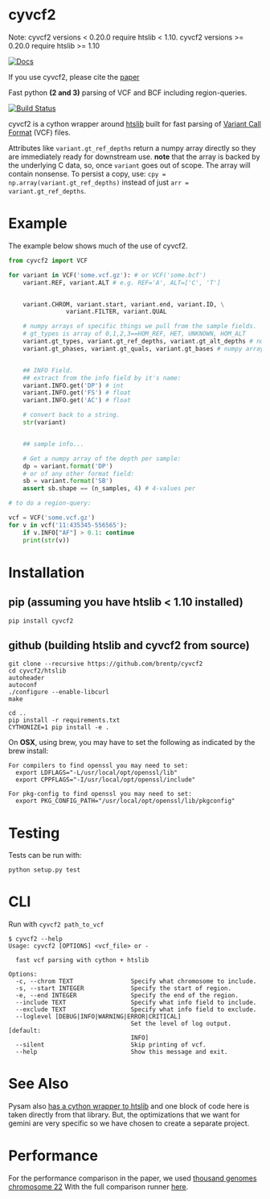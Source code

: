 cyvcf2
======

Note: cyvcf2 versions < 0.20.0 require htslib < 1.10. cyvcf2 versions >= 0.20.0 require htslib >= 1.10

<!-- ghp-import -p docs/build/html/ -->
[![Docs](https://img.shields.io/badge/docs-latest-blue.svg)](http://brentp.github.io/cyvcf2/)

If you use cyvcf2, please cite the [paper](https://academic.oup.com/bioinformatics/article/2971439/cyvcf2)


Fast python **(2 and 3)** parsing of VCF and BCF including region-queries.

[![Build Status](https://travis-ci.com/brentp/cyvcf2.svg?branch=master)](https://travis-ci.com/brentp/cyvcf2)

cyvcf2 is a cython wrapper around [htslib](https://github.com/samtools/htslib) built for fast parsing of [Variant Call Format](https://en.m.wikipedia.org/wiki/Variant_Call_Format) (VCF) files.

Attributes like `variant.gt_ref_depths` return a numpy array directly so they are immediately ready for downstream use.
**note** that the array is backed by the underlying C data, so, once `variant` goes out of scope. The array will contain nonsense.
To persist a copy, use: `cpy = np.array(variant.gt_ref_depths)` instead of just `arr = variant.gt_ref_depths`.

Example
=======

The example below shows much of the use of cyvcf2.

```Python
from cyvcf2 import VCF

for variant in VCF('some.vcf.gz'): # or VCF('some.bcf')
	variant.REF, variant.ALT # e.g. REF='A', ALT=['C', 'T']


	variant.CHROM, variant.start, variant.end, variant.ID, \
				variant.FILTER, variant.QUAL

	# numpy arrays of specific things we pull from the sample fields.
	# gt_types is array of 0,1,2,3==HOM_REF, HET, UNKNOWN, HOM_ALT
	variant.gt_types, variant.gt_ref_depths, variant.gt_alt_depths # numpy arrays
	variant.gt_phases, variant.gt_quals, variant.gt_bases # numpy array


	## INFO Field.
	## extract from the info field by it's name:
	variant.INFO.get('DP') # int
	variant.INFO.get('FS') # float
	variant.INFO.get('AC') # float

	# convert back to a string.
	str(variant)


	## sample info...

	# Get a numpy array of the depth per sample:
    dp = variant.format('DP')
    # or of any other format field:
    sb = variant.format('SB')
    assert sb.shape == (n_samples, 4) # 4-values per

# to do a region-query:

vcf = VCF('some.vcf.gz')
for v in vcf('11:435345-556565'):
    if v.INFO["AF"] > 0.1: continue
    print(str(v))

```

Installation
============

## pip (assuming you have htslib < 1.10 installed)
```
pip install cyvcf2
```

## github (building htslib and cyvcf2 from source)

```
git clone --recursive https://github.com/brentp/cyvcf2
cd cyvcf2/htslib
autoheader
autoconf
./configure --enable-libcurl
make

cd ..
pip install -r requirements.txt
CYTHONIZE=1 pip install -e .
```

On **OSX**, using brew, you may have to set the following as indicated by the brew install:

```
For compilers to find openssl you may need to set:
  export LDFLAGS="-L/usr/local/opt/openssl/lib"
  export CPPFLAGS="-I/usr/local/opt/openssl/include"

For pkg-config to find openssl you may need to set:
  export PKG_CONFIG_PATH="/usr/local/opt/openssl/lib/pkgconfig"
```

Testing
=======

Tests can be run with:

```
python setup.py test
```

CLI
=======
Run with `cyvcf2 path_to_vcf`

```
$ cyvcf2 --help
Usage: cyvcf2 [OPTIONS] <vcf_file> or -

  fast vcf parsing with cython + htslib

Options:
  -c, --chrom TEXT                Specify what chromosome to include.
  -s, --start INTEGER             Specify the start of region.
  -e, --end INTEGER               Specify the end of the region.
  --include TEXT                  Specify what info field to include.
  --exclude TEXT                  Specify what info field to exclude.
  --loglevel [DEBUG|INFO|WARNING|ERROR|CRITICAL]
                                  Set the level of log output.  [default:
                                  INFO]
  --silent                        Skip printing of vcf.
  --help                          Show this message and exit.
```


See Also
========

Pysam also [has a cython wrapper to htslib](https://github.com/pysam-developers/pysam/blob/master/pysam/cbcf.pyx) and one block of code here is taken directly from that library. But, the optimizations that we want for gemini are very specific so we have chosen to create a separate project.

Performance
===========

For the performance comparison in the paper, we used [thousand genomes chromosome 22](ftp://ftp.1000genomes.ebi.ac.uk/vol1/ftp/release/20130502/ALL.chr22.phase3_shapeit2_mvncall_integrated_v5a.20130502.genotypes.vcf.gz)
With the full comparison runner [here](https://github.com/brentp/cyvcf2/blob/master/scripts/compare.sh).
